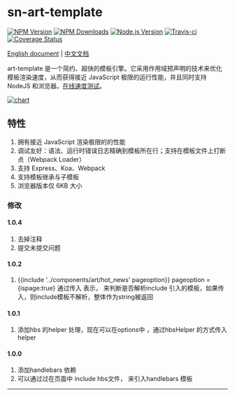 # sn-art-template

[![NPM Version](https://img.shields.io/npm/v/art-template.svg)](https://npmjs.org/package/art-template)
[![NPM Downloads](http://img.shields.io/npm/dm/art-template.svg)](https://npmjs.org/package/art-template)
[![Node.js Version](https://img.shields.io/node/v/art-template.svg)](http://nodejs.org/download/)
[![Travis-ci](https://travis-ci.org/aui/art-template.svg?branch=master)](https://travis-ci.org/aui/art-template)
[![Coverage Status](https://coveralls.io/repos/github/aui/art-template/badge.svg?branch=master)](https://coveralls.io/github/aui/art-template?branch=master)

[English document](https://aui.github.io/art-template/) | [中文文档](https://aui.github.io/art-template/zh-cn/index.html)


art-template 是一个简约、超快的模板引擎。它采用作用域预声明的技术来优化模板渲染速度，从而获得接近 JavaScript 极限的运行性能，并且同时支持 NodeJS 和浏览器。[在线速度测试](https://aui.github.io/art-template/rendering-test/)。

[![chart](https://aui.github.io/art-template/images/chart@2x.png)](https://aui.github.io/art-template/rendering-test/)

## 特性

1. 拥有接近 JavaScript 渲染极限的的性能
2. 调试友好：语法、运行时错误日志精确到模板所在行；支持在模板文件上打断点（Webpack Loader）
5. 支持 Express、Koa、Webpack
6. 支持模板继承与子模板
7. 浏览器版本仅 6KB 大小

### 修改
#### 1.0.4
1. 去掉注释
2. 提交未提交问题
#### 1.0.2
1. {{include '../components/art/hot_news' pageoption}} 
pageoption = {ispage:true}
通过传入 表示， 来判断是否解析include 引入的模板，如果传入，则include模板不解析，整体作为string被返回
#### 1.0.1
1. 添加hbs 的helper 处理，现在可以在options中 ，通过hbsHelper 的方式传入helper

#### 1.0.0
1. 添加handlebars 依赖
2. 可以通过过在页面中 include hbs文件， 来引入handlebars 模板
-----------------

